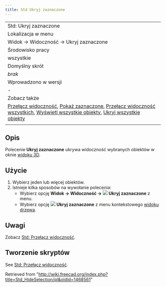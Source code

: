 ```yaml
---
title: Std Ukryj zaznaczone
---
```

|  |
| --- |
| Std: Ukryj zaznaczone |
| Lokalizacja w menu |
| Widok → Widoczność → Ukryj zaznaczone |
| Środowisko pracy |
| wszystkie |
| Domyślny skrót |
| *brak* |
| Wprowadzono w wersji |
| - |
| Zobacz także |
| [Przełącz widoczność](/Std_ToggleVisibility/pl "Std ToggleVisibility/pl"), [Pokaż zaznaczone](/Std_ShowSelection/pl "Std ShowSelection/pl"), [Przełącz widoczność wszystkich](/Std_ToggleObjects/pl "Std ToggleObjects/pl"), [Wyświetl wszystkie obiekty](/Std_ShowObjects/pl "Std ShowObjects/pl"), [Ukryj wszystkie obiekty](/Std_HideObjects/pl "Std HideObjects/pl") |
|  |

## Opis

Polecenie **Ukryj zaznaczone** ukrywa widoczność wybranych obiektów w oknie [widoku 3D](/3D_view/pl "3D view/pl").

## Użycie

1. Wybierz jeden lub więcej obiektów.
2. Istnieje kilka sposobów na wywołanie polecenia:
   * Wybierz opcję **Widok → Widoczność → ![](/images/Std_HideSelection.svg) Ukryj zaznaczone** z menu.
   * Wybierz opcję **![](/images/Std_HideSelection.svg) Ukryj zaznaczone** z menu kontekstowego [widoku drzewa](/Tree_view/pl "Tree view/pl").

## Uwagi

Zobacz [Std: Przełącz widoczność](/Std_ToggleVisibility/pl#Uwagi "Std ToggleVisibility/pl").

## Tworzenie skryptów

See [Std: Przełącz widoczność](/Std_ToggleVisibility/pl#Tworzenie_skryptów "Std ToggleVisibility/pl").

Retrieved from "<http://wiki.freecad.org/index.php?title=Std_HideSelection/pl&oldid=1468561>"
